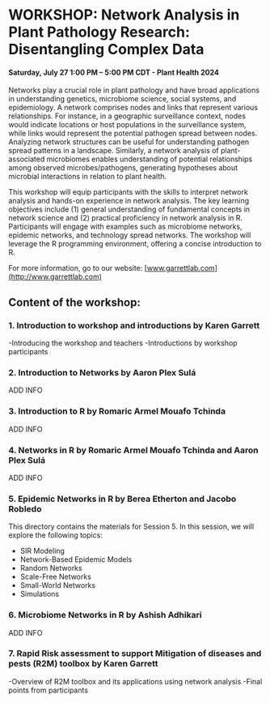 ﻿# WORKSHOP: Network Analysis in Plant Pathology Research: Disentangling Complex Data
#### Saturday, July 27 1:00 PM – 5:00 PM CDT - Plant Health 2024

Networks play a crucial role in plant pathology and have broad applications in understanding genetics, microbiome science, social systems, and epidemiology. A network comprises nodes and links that represent various relationships. For instance, in a geographic surveillance context, nodes would indicate locations or host populations in the surveillance system, while links would represent the potential pathogen spread between nodes. Analyzing network structures can be useful for understanding pathogen spread patterns in a landscape. Similarly, a network analysis of plant-associated microbiomes enables understanding of potential relationships among observed microbes/pathogens, generating hypotheses about microbial interactions in relation to plant health. 

This workshop will equip participants with the skills to interpret network analysis and hands-on experience in network analysis. The key learning objectives include (1) general understanding of fundamental concepts in network science and (2) practical proficiency in network analysis in R. Participants will engage with examples such as microbiome networks, epidemic networks, and technology spread networks. The workshop will leverage the R programming environment, offering a concise introduction to R. 

For more information, go to our website: [www.garrettlab.com](http://www.garrettlab.com)

## Content of the workshop:
### 1. Introduction to workshop and introductions by Karen Garrett

-Introducing the workshop and teachers
-Introductions by workshop participants

### 2. Introduction to Networks by Aaron Plex Sulá

ADD INFO


### 3. Introduction to R by Romaric Armel Mouafo Tchinda


ADD INFO



### 4. Networks in R by Romaric Armel Mouafo Tchinda and Aaron Plex Sulá

ADD INFO


### 5. Epidemic Networks in R by Berea Etherton and Jacobo Robledo

This directory contains the materials for Session 5. In this session, we will explore the following topics:

- SIR Modeling
- Network-Based Epidemic Models
- Random Networks
- Scale-Free Networks
- Small-World Networks
- Simulations



### 6. Microbiome Networks in R by Ashish Adhikari

ADD INFO

### 7. Rapid Risk assessment to support Mitigation of diseases and pests (R2M) toolbox by Karen Garrett

-Overview of R2M toolbox and its applications using network analysis
-Final points from participants
